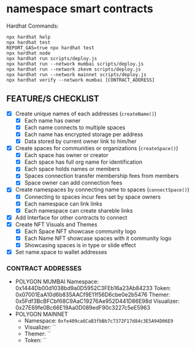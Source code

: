 # namespace smart contracts

Hardhat Commands:

```shell
npx hardhat help
npx hardhat test
REPORT_GAS=true npx hardhat test
npx hardhat node
npx hardhat run scripts/deploy.js
npx hardhat run --network mumbai scripts/deploy.js
npx hardhat run --network zkevm scripts/deploy.js
npx hardhat run --network mainnet scripts/deploy.js
npx hardhat verify --network mumbai [CONTRACT_ADDRESS]
```

## FEATURE/S CHECKLIST

- [x] Create unique names of each addresses (`createName()`)
  - [x] Each name has owner
  - [x] Each name connects to multiple spaces
  - [x] Each name has encrypted storage per address
  - [x] Data stored by current owner link to him/her
- [x] Create spaces for communities or organizations (`createSpace()`)
  - [x] Each space has owner or creator
  - [x] Each space has full org name for identification
  - [x] Each space holds names or members
  - [x] Spaces connection transfer membership fees from members
  - [x] Space owner can add connection fees
- [x] Create namespaces by connecting name to spaces (`connectSpace()`)
  - [x] Connecting to spaces incur fees set by space owners
  - [x] Each namespace can link links
  - [x] Each namespace can create shareble links
- [x] Add Interface for other contracts to connect
- [x] Create NFT Visuals and Themes
  - [x] Each Space NFT showcase community logo
  - [x] Each Name NFT showcase spaces with it community logo
  - [x] Showcasing spaces is in type or slide effect
- [x] Set name.space to wallet addresses

### CONTRACT ADDRESSES

- POLYGON MUMBAI
  Namespace: 0x1444Db00d1038bd9a0D5952C3FEb16a23Ab84233
  Token: 0x07001EaA10d6b835AACf9E11f56D6cbe0e2b5476
  Themer: 0x5Fdf3BcBFCbf68C9AaC19276Ae952D441D86E98d
  Visualizer: 0x27E69fe0Bc66E19Aa0D089edF90c3227c5eE5963
- POLYGON MAINNET
  - Namespace: `0xfe409ca6CaB3fbBb7c7372F17d84c3E5A94D06E9`
  - Visualizer: ``
  - Themer: ``
  - Token: ``
